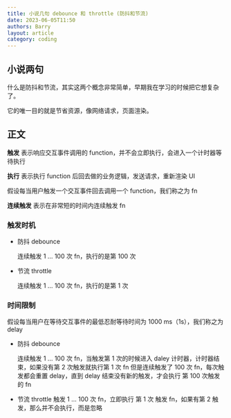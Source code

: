 ```yaml
---
title: 小说几句 debounce 和 throttle (防抖和节流)
date: 2023-06-05T11:50
authors: Barry
layout: article
category: coding
---
```


## 小说两句

什么是防抖和节流，其实这两个概念非常简单，早期我在学习的时候把它想复杂了。

它的唯一目的就是节省资源，像网络请求，页面渲染。

## 正文

**触发** 表示响应交互事件调用的 function，并不会立即执行，会进入一个计时器等待执行

**执行** 表示执行 function 后回去做的业务逻辑，发送请求，重新渲染 UI

假设每当用户触发一个交互事件回去调用一个 function，我们称之为 fn

**连续触发** 表示在非常短的时间内连续触发 fn

### 触发时机

- 防抖 debounce

  连续触发 1 ... 100 次 fn，执行的是第 100 次

- 节流 throttle

  连续触发 1 ... 100 次 fn，执行的是第 1 次

### 时间限制

假设每当用户在等待交互事件的最低忍耐等待时间为 1000 ms（1s），我们称之为 delay

- 防抖 debounce

  连续触发 1 ... 100 次 fn，当触发第 1 次的时候进入 daley 计时器，计时器结束，如果没有第 2 次触发就执行第 1 次 fn
  但是连续触发了 100 次 fn，每次触发都会重置 delay，直到 delay 结束没有新的触发，才会执行 第 100 次触发的 fn

- 节流 throttle
  触发 1 ... 100 次 fn，立即执行 第 1 次 触发 fn，如果有第 2 触发，那么并不会执行，而是忽略
